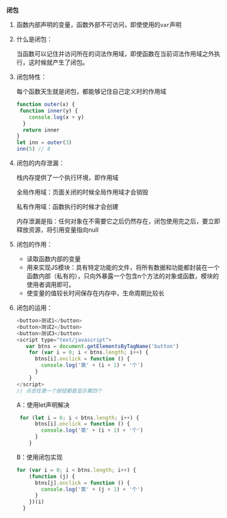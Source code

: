 **闭包**

1. 函数内部声明的变量，函数外部不可访问，即使使用的`var`声明

2. 什么是闭包：

   当函数可以记住并访问所在的词法作用域，即使函数在当前词法作用域之外执行，这时候就产生了闭包。

3. 闭包特性：

   每个函数天生就是闭包，都能够记住自己定义时的作用域

   ```javascript
   function outer(x) {
   	function inner(y) {
       console.log(x + y)
     }
     return inner
   }
   let inn = outer(3)
   inn(5) // 8
   ```

3. 闭包的内存泄漏：

   栈内存提供了一个执行环境，即作用域

   全局作用域：页面关闭的时候全局作用域才会销毁

   私有作用域：函数执行的时候才会创建

   内存泄漏是指：任何对象在不需要它之后仍然存在，闭包使用完之后，要立即释放资源，将引用变量指向null

4. 闭包的作用：

   - 读取函数内部的变量
   - 用来实现JS模块：具有特定功能的文件，将所有数据和功能都封装在一个函数内部（私有的），只向外暴露一个包含n个方法的对象或函数，模块的使用者调用即可。
   - 使变量的值较长时间保存在内存中，生命周期比较长

5. 闭包的运用：

   ```javascript
   <button>测试1</button>
   <button>测试2</button>
   <button>测试3</button>
   <script type="text/javascript">
      var btns = document.getElementsByTagName('button')
       for (var i = 0; i < btns.length; i++) {
         btns[i].onclick = function () {
           console.log('第' + (i + 1) + '个')
         }
       }
   </script>  
   // 点击任意一个按钮都是显示第四个
   ```

   A：使用let声明解决

   ```javascript
    for (let i = 0; i < btns.length; i++) {
         btns[i].onclick = function () {
           console.log('第' + (i + 1) + '个')
         }
       }
   ```

   B：使用闭包实现

   ```javascript
   for (var i = 0; i < btns.length; i++) {
       (function (j) {
         btns[j].onclick = function () {
           console.log('第' + (j + 1) + '个')
         }
       })(i)
     }
   ```

   



